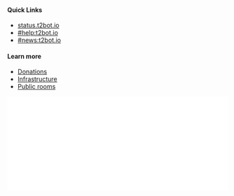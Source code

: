 <div class="footer-flex">

<div class="footer-column">

#### Quick Links

* [status.t2bot.io](https://status.t2bot.io)
* [#help:t2bot.io](https://matrix.to/#/#help:t2bot.io)
* [#news:t2bot.io](https://matrix.to/#/#news:t2bot.io)

</div>

<div class="footer-column">

#### Learn more

* [Donations](/donations)
* [Infrastructure](/infrastructure)
* [Public rooms](/docs/directory)

</div>

<div class="footer-column made-for-matrix">

[![matrix.org](/assets/img/made-for-matrix.svg)](https://matrix.org)

</div>

</div>

